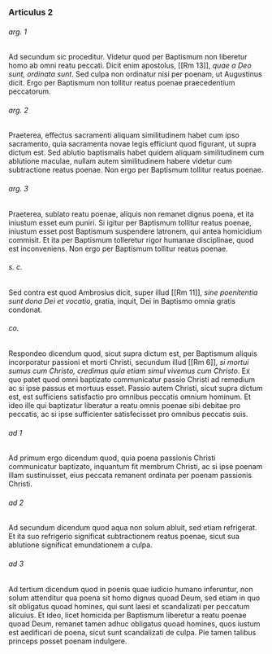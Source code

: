 ### Articulus 2

###### arg. 1
Ad secundum sic proceditur. Videtur quod per Baptismum non liberetur homo ab omni reatu peccati. Dicit enim apostolus, [[Rm 13]], *quae a Deo sunt, ordinata sunt*. Sed culpa non ordinatur nisi per poenam, ut Augustinus dicit. Ergo per Baptismum non tollitur reatus poenae praecedentium peccatorum.

###### arg. 2
Praeterea, effectus sacramenti aliquam similitudinem habet cum ipso sacramento, quia sacramenta novae legis efficiunt quod figurant, ut supra dictum est. Sed ablutio baptismalis habet quidem aliquam similitudinem cum ablutione maculae, nullam autem similitudinem habere videtur cum subtractione reatus poenae. Non ergo per Baptismum tollitur reatus poenae.

###### arg. 3
Praeterea, sublato reatu poenae, aliquis non remanet dignus poena, et ita iniustum esset eum puniri. Si igitur per Baptismum tollitur reatus poenae, iniustum esset post Baptismum suspendere latronem, qui antea homicidium commisit. Et ita per Baptismum tolleretur rigor humanae disciplinae, quod est inconveniens. Non ergo per Baptismum tollitur reatus poenae.

###### s. c.
Sed contra est quod Ambrosius dicit, super illud [[Rm 11]], *sine poenitentia sunt dona Dei et vocatio*, gratia, inquit, Dei in Baptismo omnia gratis condonat.

###### co.
Respondeo dicendum quod, sicut supra dictum est, per Baptismum aliquis incorporatur passioni et morti Christi, secundum illud [[Rm 6]], *si mortui sumus cum Christo, credimus quia etiam simul vivemus cum Christo*. Ex quo patet quod omni baptizato communicatur passio Christi ad remedium ac si ipse passus et mortuus esset. Passio autem Christi, sicut supra dictum est, est sufficiens satisfactio pro omnibus peccatis omnium hominum. Et ideo ille qui baptizatur liberatur a reatu omnis poenae sibi debitae pro peccatis, ac si ipse sufficienter satisfecisset pro omnibus peccatis suis.

###### ad 1
Ad primum ergo dicendum quod, quia poena passionis Christi communicatur baptizato, inquantum fit membrum Christi, ac si ipse poenam illam sustinuisset, eius peccata remanent ordinata per poenam passionis Christi.

###### ad 2
Ad secundum dicendum quod aqua non solum abluit, sed etiam refrigerat. Et ita suo refrigerio significat subtractionem reatus poenae, sicut sua ablutione significat emundationem a culpa.

###### ad 3
Ad tertium dicendum quod in poenis quae iudicio humano inferuntur, non solum attenditur qua poena sit homo dignus quoad Deum, sed etiam in quo sit obligatus quoad homines, qui sunt laesi et scandalizati per peccatum alicuius. Et ideo, licet homicida per Baptismum liberetur a reatu poenae quoad Deum, remanet tamen adhuc obligatus quoad homines, quos iustum est aedificari de poena, sicut sunt scandalizati de culpa. Pie tamen talibus princeps posset poenam indulgere.

